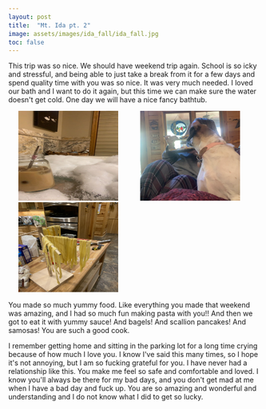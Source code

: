 ```yaml
---
layout: post
title:  "Mt. Ida pt. 2"
image: assets/images/ida_fall/ida_fall.jpg
toc: false
---
```

This trip was so nice. We should have weekend trip again. School is so icky and stressful, and being able to just take a break from it for a few days and spend quality time with you was so nice. It was very much needed. I loved our bath and I want to do it again, but this time we can make sure the water doesn't get cold. One day we will have a nice fancy bathtub. 

<div class="row">
<img src="/assets/images/ida_fall/bath.JPG" width="200" height="180"  hspace="20" vspace="0">
<img src="/assets/images/ida_fall/family.png" width="200" height="180"  hspace="20" vspace="0">
<img src="/assets/images/ida_fall/noodle.JPG" width="200" height="180"  hspace="20" vspace="0">
</div>


You made so much yummy food. Like everything you made that weekend was amazing, and I had so much fun making pasta with you!! And then we got to eat it with yummy sauce! And bagels! And scallion pancakes! And samosas! You are such a good cook. 

I remember getting home and sitting in the parking lot for a long time crying because of how much I love you. I know I've said this many times, so I hope it's not annoying, but I am so fucking grateful for you. I have never had a relationship like this. You make me feel so safe and comfortable and loved. I know you'll always be there for my bad days, and you don't get mad at me when I have a bad day and fuck up. You are so amazing and wonderful and understanding and I do not know what I did to get so lucky. 

